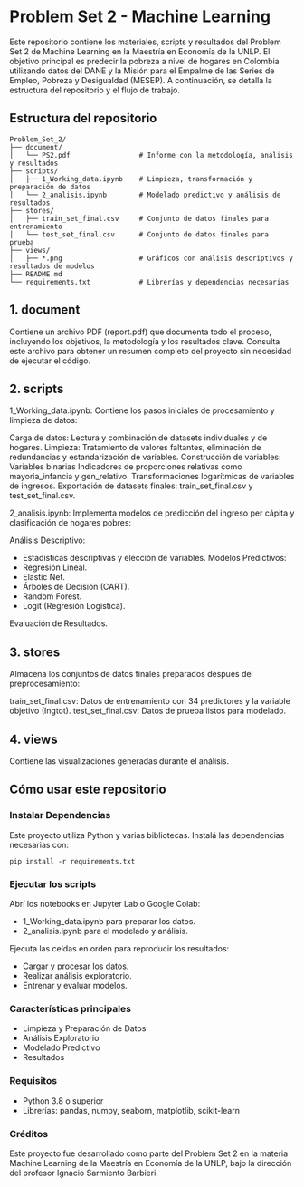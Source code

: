 # Problem Set 2 - Machine Learning
Este repositorio contiene los materiales, scripts y resultados del Problem Set 2 de Machine Learning en la Maestría en Economía de la UNLP. El objetivo principal es predecir la pobreza a nivel de hogares en Colombia utilizando datos del DANE y la Misión para el Empalme de las Series de Empleo, Pobreza y Desigualdad (MESEP). A continuación, se detalla la estructura del repositorio y el flujo de trabajo.

## Estructura del repositorio

```plaintext
Problem_Set_2/
├── document/
│   └── PS2.pdf                 # Informe con la metodología, análisis y resultados
├── scripts/
│   ├── 1_Working_data.ipynb    # Limpieza, transformación y preparación de datos
│   └── 2_analisis.ipynb        # Modelado predictivo y análisis de resultados
├── stores/
│   ├── train_set_final.csv     # Conjunto de datos finales para entrenamiento
│   └── test_set_final.csv      # Conjunto de datos finales para prueba
├── views/
│   ├── *.png                   # Gráficos con análisis descriptivos y resultados de modelos
├── README.md
└── requirements.txt            # Librerías y dependencias necesarias
```
## 1. document
Contiene un archivo PDF (report.pdf) que documenta todo el proceso, incluyendo los objetivos, la metodología y los resultados clave.
Consulta este archivo para obtener un resumen completo del proyecto sin necesidad de ejecutar el código.

## 2. scripts
1_Working_data.ipynb:
Contiene los pasos iniciales de procesamiento y limpieza de datos:

Carga de datos: Lectura y combinación de datasets individuales y de hogares.
Limpieza: Tratamiento de valores faltantes, eliminación de redundancias y estandarización de variables.
Construcción de variables:
Variables binarias 
Indicadores de proporciones relativas como mayoria_infancia y gen_relativo.
Transformaciones logarítmicas de variables de ingresos.
Exportación de datasets finales: train_set_final.csv y test_set_final.csv.

2_analisis.ipynb:
Implementa modelos de predicción del ingreso per cápita y clasificación de hogares pobres:

Análisis Descriptivo:
 - Estadísticas descriptivas y elección de variables.
Modelos Predictivos:
- Regresión Lineal.
- Elastic Net.
- Árboles de Decisión (CART).
- Random Forest.
- Logit (Regresión Logística).
  
Evaluación de Resultados.

## 3. stores
Almacena los conjuntos de datos finales preparados después del preprocesamiento:

train_set_final.csv: Datos de entrenamiento con 34 predictores y la variable objetivo (Ingtot).
test_set_final.csv: Datos de prueba listos para modelado.

## 4. views
Contiene las visualizaciones generadas durante el análisis.

## Cómo usar este repositorio
### Instalar Dependencias

Este proyecto utiliza Python y varias bibliotecas. Instalá las dependencias necesarias con:

```plaintext
pip install -r requirements.txt
```

### Ejecutar los scripts
Abrí los notebooks en Jupyter Lab o Google Colab:
- 1_Working_data.ipynb para preparar los datos.
- 2_analisis.ipynb para el modelado y análisis.
  
Ejecuta las celdas en orden para reproducir los resultados:
- Cargar y procesar los datos.
- Realizar análisis exploratorio.
- Entrenar y evaluar modelos.

### Características principales
- Limpieza y Preparación de Datos
- Análisis Exploratorio
- Modelado Predictivo
- Resultados

### Requisitos
- Python 3.8 o superior
- Librerías:
pandas, 
numpy, 
seaborn, 
matplotlib, 
scikit-learn

### Créditos
Este proyecto fue desarrollado como parte del Problem Set 2 en la materia Machine Learning de la Maestría en Economía de la UNLP, bajo la dirección del profesor Ignacio Sarmiento Barbieri.

